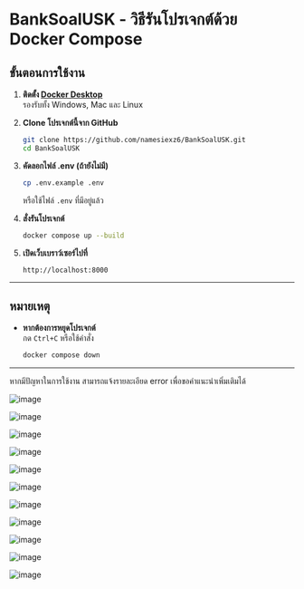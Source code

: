 # BankSoalUSK - วิธีรันโปรเจกต์ด้วย Docker Compose

## ขั้นตอนการใช้งาน

1. **ติดตั้ง [Docker Desktop](https://www.docker.com/products/docker-desktop/)**  
   รองรับทั้ง Windows, Mac และ Linux

2. **Clone โปรเจกต์นี้จาก GitHub**
   ```sh
   git clone https://github.com/namesiexz6/BankSoalUSK.git
   cd BankSoalUSK
   ```

3. **คัดลอกไฟล์ .env (ถ้ายังไม่มี)**
   ```sh
   cp .env.example .env
   ```
   หรือใช้ไฟล์ `.env` ที่มีอยู่แล้ว

4. **สั่งรันโปรเจกต์**
   ```sh
   docker compose up --build
   ```

5. **เปิดเว็บเบราว์เซอร์ไปที่**
   ```
   http://localhost:8000
   ```

---

## หมายเหตุ

- **หากต้องการหยุดโปรเจกต์**  
  กด `Ctrl+C` หรือใช้คำสั่ง  
  ```sh
  docker compose down
  ```
---

หากมีปัญหาในการใช้งาน สามารถแจ้งรายละเอียด error เพื่อขอคำแนะนำเพิ่มเติมได้

![image](https://github.com/user-attachments/assets/0993e31b-9da6-4c32-9550-b1c433718cf6)

![image](https://github.com/user-attachments/assets/ee3cc40b-35d3-4a35-90c5-78430f019432)

![image](https://github.com/user-attachments/assets/82247889-d611-4eb6-b48b-06251583c64f)

![image](https://github.com/user-attachments/assets/577e76f4-7bc8-42d6-b2bc-ac9ab044c0b5)

![image](https://github.com/user-attachments/assets/343abc9b-3965-4849-8ad8-84704ae3fdfe)

![image](https://github.com/user-attachments/assets/5d1fec32-6bda-4628-99e3-eaccc2f15e29)

![image](https://github.com/user-attachments/assets/d6dff918-6326-4bc2-a981-d8df66b66a45)

![image](https://github.com/user-attachments/assets/8d370545-6ab6-426b-a88f-4d03ac99fc11)

![image](https://github.com/user-attachments/assets/d3f33167-8973-4090-8a5a-49dd5db9fbac)

![image](https://github.com/user-attachments/assets/8f50ebfc-5042-4e1b-9bd7-40a2e25ba4e4)

![image](https://github.com/user-attachments/assets/768ed579-d3d0-4147-ad7c-944bcb5f6d14)






